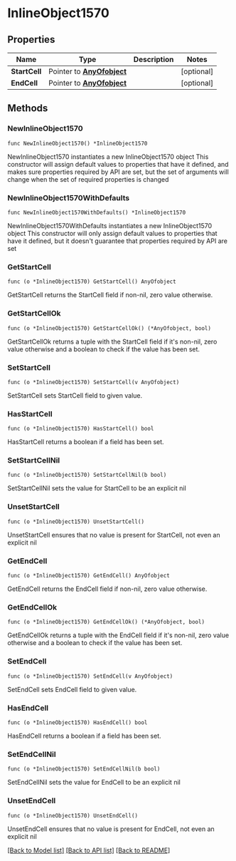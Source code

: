 # InlineObject1570

## Properties

Name | Type | Description | Notes
------------ | ------------- | ------------- | -------------
**StartCell** | Pointer to [**AnyOfobject**](anyOf&lt;object&gt;.md) |  | [optional] 
**EndCell** | Pointer to [**AnyOfobject**](anyOf&lt;object&gt;.md) |  | [optional] 

## Methods

### NewInlineObject1570

`func NewInlineObject1570() *InlineObject1570`

NewInlineObject1570 instantiates a new InlineObject1570 object
This constructor will assign default values to properties that have it defined,
and makes sure properties required by API are set, but the set of arguments
will change when the set of required properties is changed

### NewInlineObject1570WithDefaults

`func NewInlineObject1570WithDefaults() *InlineObject1570`

NewInlineObject1570WithDefaults instantiates a new InlineObject1570 object
This constructor will only assign default values to properties that have it defined,
but it doesn't guarantee that properties required by API are set

### GetStartCell

`func (o *InlineObject1570) GetStartCell() AnyOfobject`

GetStartCell returns the StartCell field if non-nil, zero value otherwise.

### GetStartCellOk

`func (o *InlineObject1570) GetStartCellOk() (*AnyOfobject, bool)`

GetStartCellOk returns a tuple with the StartCell field if it's non-nil, zero value otherwise
and a boolean to check if the value has been set.

### SetStartCell

`func (o *InlineObject1570) SetStartCell(v AnyOfobject)`

SetStartCell sets StartCell field to given value.

### HasStartCell

`func (o *InlineObject1570) HasStartCell() bool`

HasStartCell returns a boolean if a field has been set.

### SetStartCellNil

`func (o *InlineObject1570) SetStartCellNil(b bool)`

 SetStartCellNil sets the value for StartCell to be an explicit nil

### UnsetStartCell
`func (o *InlineObject1570) UnsetStartCell()`

UnsetStartCell ensures that no value is present for StartCell, not even an explicit nil
### GetEndCell

`func (o *InlineObject1570) GetEndCell() AnyOfobject`

GetEndCell returns the EndCell field if non-nil, zero value otherwise.

### GetEndCellOk

`func (o *InlineObject1570) GetEndCellOk() (*AnyOfobject, bool)`

GetEndCellOk returns a tuple with the EndCell field if it's non-nil, zero value otherwise
and a boolean to check if the value has been set.

### SetEndCell

`func (o *InlineObject1570) SetEndCell(v AnyOfobject)`

SetEndCell sets EndCell field to given value.

### HasEndCell

`func (o *InlineObject1570) HasEndCell() bool`

HasEndCell returns a boolean if a field has been set.

### SetEndCellNil

`func (o *InlineObject1570) SetEndCellNil(b bool)`

 SetEndCellNil sets the value for EndCell to be an explicit nil

### UnsetEndCell
`func (o *InlineObject1570) UnsetEndCell()`

UnsetEndCell ensures that no value is present for EndCell, not even an explicit nil

[[Back to Model list]](../README.md#documentation-for-models) [[Back to API list]](../README.md#documentation-for-api-endpoints) [[Back to README]](../README.md)


